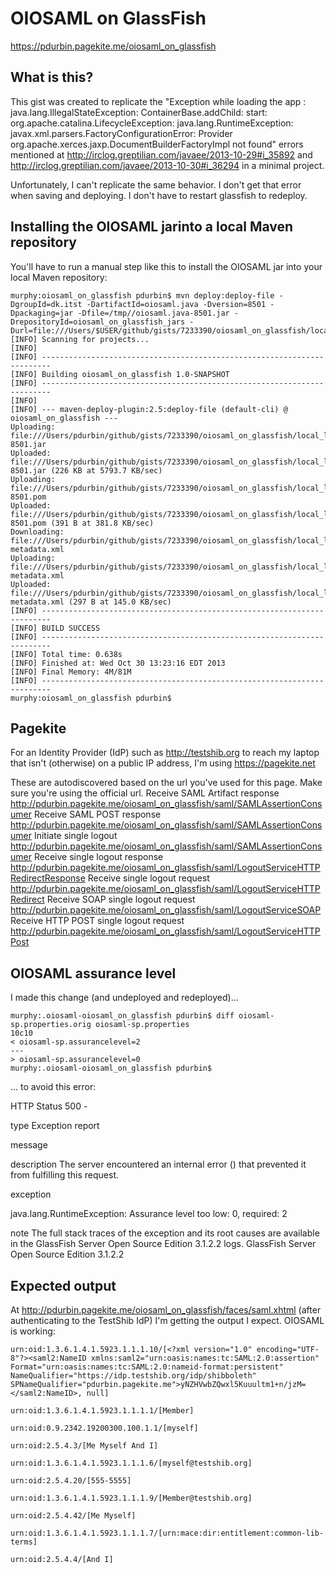 # OIOSAML on GlassFish

https://pdurbin.pagekite.me/oiosaml_on_glassfish

## What is this?

This gist was created to replicate the "Exception while loading the app : java.lang.IllegalStateException: ContainerBase.addChild: start: org.apache.catalina.LifecycleException: java.lang.RuntimeException: javax.xml.parsers.FactoryConfigurationError: Provider org.apache.xerces.jaxp.DocumentBuilderFactoryImpl not found" errors mentioned at http://irclog.greptilian.com/javaee/2013-10-29#i_35892 and http://irclog.greptilian.com/javaee/2013-10-30#i_36294 in a minimal project.

Unfortunately, I can't replicate the same behavior. I don't get that error when saving and deploying. I don't have to restart glassfish to redeploy.

## Installing the OIOSAML jarinto a local Maven repository 

You'll have to run a manual step like this to install the OIOSAML jar into your local Maven repository:

    murphy:oiosaml_on_glassfish pdurbin$ mvn deploy:deploy-file -DgroupId=dk.itst -DartifactId=oiosaml.java -Dversion=8501 -Dpackaging=jar -Dfile=/tmp//oiosaml.java-8501.jar -DrepositoryId=oiosaml_on_glassfish_jars -Durl=file:///Users/$USER/github/gists/7233390/oiosaml_on_glassfish/local_lib
    [INFO] Scanning for projects...
    [INFO]                                                                         
    [INFO] ------------------------------------------------------------------------
    [INFO] Building oiosaml_on_glassfish 1.0-SNAPSHOT
    [INFO] ------------------------------------------------------------------------
    [INFO] 
    [INFO] --- maven-deploy-plugin:2.5:deploy-file (default-cli) @ oiosaml_on_glassfish ---
    Uploading: file:///Users/pdurbin/github/gists/7233390/oiosaml_on_glassfish/local_lib/dk/itst/oiosaml.java/8501/oiosaml.java-8501.jar
    Uploaded: file:///Users/pdurbin/github/gists/7233390/oiosaml_on_glassfish/local_lib/dk/itst/oiosaml.java/8501/oiosaml.java-8501.jar (226 KB at 5793.7 KB/sec)
    Uploading: file:///Users/pdurbin/github/gists/7233390/oiosaml_on_glassfish/local_lib/dk/itst/oiosaml.java/8501/oiosaml.java-8501.pom
    Uploaded: file:///Users/pdurbin/github/gists/7233390/oiosaml_on_glassfish/local_lib/dk/itst/oiosaml.java/8501/oiosaml.java-8501.pom (391 B at 381.8 KB/sec)
    Downloading: file:///Users/pdurbin/github/gists/7233390/oiosaml_on_glassfish/local_lib/dk/itst/oiosaml.java/maven-metadata.xml
    Uploading: file:///Users/pdurbin/github/gists/7233390/oiosaml_on_glassfish/local_lib/dk/itst/oiosaml.java/maven-metadata.xml
    Uploaded: file:///Users/pdurbin/github/gists/7233390/oiosaml_on_glassfish/local_lib/dk/itst/oiosaml.java/maven-metadata.xml (297 B at 145.0 KB/sec)
    [INFO] ------------------------------------------------------------------------
    [INFO] BUILD SUCCESS
    [INFO] ------------------------------------------------------------------------
    [INFO] Total time: 0.638s
    [INFO] Finished at: Wed Oct 30 13:23:16 EDT 2013
    [INFO] Final Memory: 4M/81M
    [INFO] ------------------------------------------------------------------------
    murphy:oiosaml_on_glassfish pdurbin$

## Pagekite

For an Identity Provider (IdP) such as http://testshib.org to reach my laptop that isn't (otherwise) on a public IP address, I'm using https://pagekite.net

These are autodiscovered based on the url you've used for this page. Make sure you're using the official url.
Receive SAML Artifact response  http://pdurbin.pagekite.me/oiosaml_on_glassfish/saml/SAMLAssertionConsumer
Receive SAML POST response      http://pdurbin.pagekite.me/oiosaml_on_glassfish/saml/SAMLAssertionConsumer
Initiate single logout  http://pdurbin.pagekite.me/oiosaml_on_glassfish/saml/SAMLAssertionConsumer
Receive single logout response  http://pdurbin.pagekite.me/oiosaml_on_glassfish/saml/LogoutServiceHTTPRedirectResponse
Receive single logout request   http://pdurbin.pagekite.me/oiosaml_on_glassfish/saml/LogoutServiceHTTPRedirect
Receive SOAP single logout request      http://pdurbin.pagekite.me/oiosaml_on_glassfish/saml/LogoutServiceSOAP
Receive HTTP POST single logout request http://pdurbin.pagekite.me/oiosaml_on_glassfish/saml/LogoutServiceHTTPPost

## OIOSAML assurance level

I made this change (and undeployed and redeployed)...

    murphy:.oiosaml-oiosaml_on_glassfish pdurbin$ diff oiosaml-sp.properties.orig oiosaml-sp.properties
    10c10
    < oiosaml-sp.assurancelevel=2
    ---
    > oiosaml-sp.assurancelevel=0
    murphy:.oiosaml-oiosaml_on_glassfish pdurbin$ 

... to avoid this error:

HTTP Status 500 -

type Exception report

message

description The server encountered an internal error () that prevented it from fulfilling this request.

exception

java.lang.RuntimeException: Assurance level too low: 0, required: 2

note The full stack traces of the exception and its root causes are available in the GlassFish Server Open Source Edition 3.1.2.2 logs.
GlassFish Server Open Source Edition 3.1.2.2

## Expected output

At http://pdurbin.pagekite.me/oiosaml_on_glassfish/faces/saml.xhtml (after authenticating to the TestShib IdP) I'm getting the output I expect. OIOSAML is working:

    urn:oid:1.3.6.1.4.1.5923.1.1.1.10/[<?xml version="1.0" encoding="UTF-8"?><saml2:NameID xmlns:saml2="urn:oasis:names:tc:SAML:2.0:assertion" Format="urn:oasis:names:tc:SAML:2.0:nameid-format:persistent" NameQualifier="https://idp.testshib.org/idp/shibboleth" SPNameQualifier="pdurbin.pagekite.me">yNZHVwbZQwxl5Kuuultm1+n/jzM=</saml2:NameID>, null]

    urn:oid:1.3.6.1.4.1.5923.1.1.1.1/[Member]

    urn:oid:0.9.2342.19200300.100.1.1/[myself]

    urn:oid:2.5.4.3/[Me Myself And I]

    urn:oid:1.3.6.1.4.1.5923.1.1.1.6/[myself@testshib.org]

    urn:oid:2.5.4.20/[555-5555]

    urn:oid:1.3.6.1.4.1.5923.1.1.1.9/[Member@testshib.org]

    urn:oid:2.5.4.42/[Me Myself]

    urn:oid:1.3.6.1.4.1.5923.1.1.1.7/[urn:mace:dir:entitlement:common-lib-terms]

    urn:oid:2.5.4.4/[And I]
